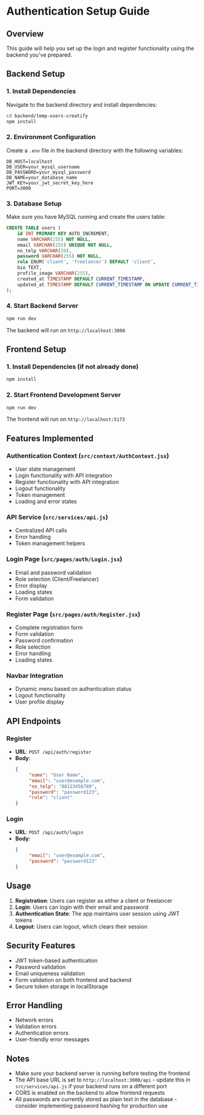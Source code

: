 # Authentication Setup Guide

## Overview

This guide will help you set up the login and register functionality using the backend you've prepared.

## Backend Setup

### 1. Install Dependencies

Navigate to the backend directory and install dependencies:

```bash
cd backend/temp-users-creatify
npm install
```

### 2. Environment Configuration

Create a `.env` file in the backend directory with the following variables:

```env
DB_HOST=localhost
DB_USER=your_mysql_username
DB_PASSWORD=your_mysql_password
DB_NAME=your_database_name
JWT_KEY=your_jwt_secret_key_here
PORT=3000
```

### 3. Database Setup

Make sure you have MySQL running and create the users table:

```sql
CREATE TABLE users (
    id INT PRIMARY KEY AUTO_INCREMENT,
    name VARCHAR(255) NOT NULL,
    email VARCHAR(255) UNIQUE NOT NULL,
    no_telp VARCHAR(20),
    password VARCHAR(255) NOT NULL,
    role ENUM('client', 'freelancer') DEFAULT 'client',
    bio TEXT,
    profile_image VARCHAR(255),
    created_at TIMESTAMP DEFAULT CURRENT_TIMESTAMP,
    updated_at TIMESTAMP DEFAULT CURRENT_TIMESTAMP ON UPDATE CURRENT_TIMESTAMP
);
```

### 4. Start Backend Server

```bash
npm run dev
```

The backend will run on `http://localhost:3000`

## Frontend Setup

### 1. Install Dependencies (if not already done)

```bash
npm install
```

### 2. Start Frontend Development Server

```bash
npm run dev
```

The frontend will run on `http://localhost:5173`

## Features Implemented

### Authentication Context (`src/context/AuthContext.jsx`)

-    User state management
-    Login functionality with API integration
-    Register functionality with API integration
-    Logout functionality
-    Token management
-    Loading and error states

### API Service (`src/services/api.js`)

-    Centralized API calls
-    Error handling
-    Token management helpers

### Login Page (`src/pages/auth/Login.jsx`)

-    Email and password validation
-    Role selection (Client/Freelancer)
-    Error display
-    Loading states
-    Form validation

### Register Page (`src/pages/auth/Register.jsx`)

-    Complete registration form
-    Form validation
-    Password confirmation
-    Role selection
-    Error handling
-    Loading states

### Navbar Integration

-    Dynamic menu based on authentication status
-    Logout functionality
-    User profile display

## API Endpoints

### Register

-    **URL**: `POST /api/auth/register`
-    **Body**:
     ```json
     {
          "name": "User Name",
          "email": "user@example.com",
          "no_telp": "08123456789",
          "password": "password123",
          "role": "client"
     }
     ```

### Login

-    **URL**: `POST /api/auth/login`
-    **Body**:
     ```json
     {
          "email": "user@example.com",
          "password": "password123"
     }
     ```

## Usage

1. **Registration**: Users can register as either a client or freelancer
2. **Login**: Users can login with their email and password
3. **Authentication State**: The app maintains user session using JWT tokens
4. **Logout**: Users can logout, which clears their session

## Security Features

-    JWT token-based authentication
-    Password validation
-    Email uniqueness validation
-    Form validation on both frontend and backend
-    Secure token storage in localStorage

## Error Handling

-    Network errors
-    Validation errors
-    Authentication errors
-    User-friendly error messages

## Notes

-    Make sure your backend server is running before testing the frontend
-    The API base URL is set to `http://localhost:3000/api` - update this in `src/services/api.js` if your backend runs on a different port
-    CORS is enabled on the backend to allow frontend requests
-    All passwords are currently stored as plain text in the database - consider implementing password hashing for production use
